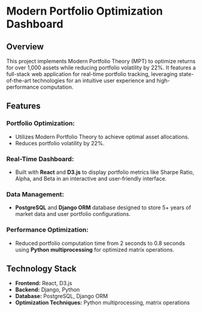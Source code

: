 # Modern Portfolio Optimization Dashboard

## Overview

This project implements Modern Portfolio Theory (MPT) to optimize returns for over 1,000 assets while reducing portfolio volatility by 22%. It features a full-stack web application for real-time portfolio tracking, leveraging state-of-the-art technologies for an intuitive user experience and high-performance computation.

## Features

### Portfolio Optimization:
- Utilizes Modern Portfolio Theory to achieve optimal asset allocations.
- Reduces portfolio volatility by 22%.

### Real-Time Dashboard:
- Built with **React** and **D3.js** to display portfolio metrics like Sharpe Ratio, Alpha, and Beta in an interactive and user-friendly interface.

### Data Management:
- **PostgreSQL** and **Django ORM** database designed to store 5+ years of market data and user portfolio configurations.

### Performance Optimization:
- Reduced portfolio computation time from 2 seconds to 0.8 seconds using **Python multiprocessing** for optimized matrix operations.

## Technology Stack

- **Frontend:** React, D3.js
- **Backend:** Django, Python
- **Database:** PostgreSQL, Django ORM
- **Optimization Techniques:** Python multiprocessing, matrix operations

